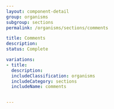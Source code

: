 ```yaml
---
layout: component-detail
group: organisms
subgroup: sections
permalink: /organisms/sections/comments

title: Comments
description:
status: Complete

variations:
- title:
  description:
  includeClassification: organisms
  includeCategory: sections
  includeName: comments


---
```


